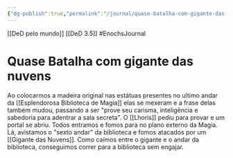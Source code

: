 ```yaml
---
{"dg-publish":true,"permalink":"/journal/quase-batalha-com-gigante-das-nuvens/"}
---
```

[[DeD pelo mundo]] [[DeD 3.5]]
#EnochsJournal

# Quase Batalha com gigante das nuvens

Ao colocarmos a madeira original nas estátuas presentes no ultimo andar da [[Esplendorosa Biblioteca de Magia]] elas se mexeram e a frase delas também mudou, passando a ser "prove seu carisma, inteligência e sabedoria para adentrar a sala secreta".
O [[Lhoris]] pediu para provar e um portal se abriu. Todos entramos e fomos para no plano externo da Magia.
Lá, avistamos o "sexto andar" da biblioteca e fomos atacados por um [[Gigante das Nuvens]].
Como caímos entre o gigante e o andar da biblioteca, conseguimos correr para a biblioteca sem engajar.